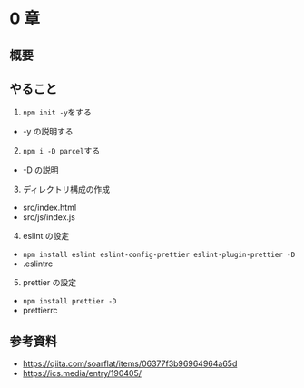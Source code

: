 # 0 章

## 概要

## やること

1. `npm init -y`をする

- -y の説明する

2. `npm i -D parcel`する

- -D の説明

3. ディレクトリ構成の作成

- src/index.html
- src/js/index.js

4. eslint の設定

- `npm install eslint eslint-config-prettier eslint-plugin-prettier -D`
- .eslintrc

5. prettier の設定

- `npm install prettier -D`
- prettierrc

## 参考資料

- https://qiita.com/soarflat/items/06377f3b96964964a65d
- https://ics.media/entry/190405/
